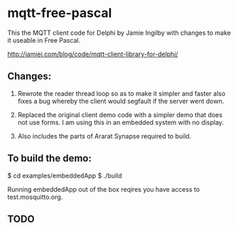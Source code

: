 mqtt-free-pascal
================

This the MQTT client code for Delphi by Jamie Ingilby with changes to make it useable in Free Pascal.

http://jamiei.com/blog/code/mqtt-client-library-for-delphi/

Changes:
--------

1) Rewrote the reader thread loop so as to make it simpler and faster also fixes a bug whereby the
client would segfault if the server went down.

2) Replaced the original client demo code with a simpler demo that does not use forms. I am using
this in an embedded system with no display.

3) Also includes the parts of Ararat Synapse required to build.

To build the demo:
------------------

$ cd examples/embeddedApp
$ ./build


Running embeddedApp out of the box reqires you have access to test.mosquitto.org.

TODO
----




